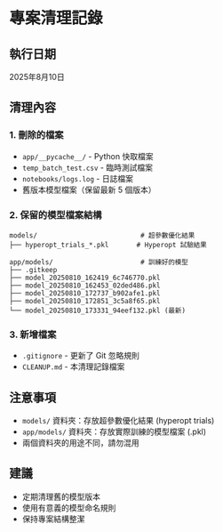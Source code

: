 # 專案清理記錄

## 執行日期
2025年8月10日

## 清理內容

### 1. 刪除的檔案
- `app/__pycache__/` - Python 快取檔案
- `temp_batch_test.csv` - 臨時測試檔案
- `notebooks/logs.log` - 日誌檔案
- 舊版本模型檔案（保留最新 5 個版本）

### 2. 保留的模型檔案結構
```
models/                          # 超參數優化結果
├── hyperopt_trials_*.pkl       # Hyperopt 試驗結果

app/models/                      # 訓練好的模型
├── .gitkeep
├── model_20250810_162419_6c746770.pkl
├── model_20250810_162453_02ded486.pkl
├── model_20250810_172737_b902afe1.pkl
├── model_20250810_172851_3c5a8f65.pkl
└── model_20250810_173331_94eef132.pkl (最新)
```

### 3. 新增檔案
- `.gitignore` - 更新了 Git 忽略規則
- `CLEANUP.md` - 本清理記錄檔案

## 注意事項
- `models/` 資料夾：存放超參數優化結果 (hyperopt trials)
- `app/models/` 資料夾：存放實際訓練的模型檔案 (.pkl)
- 兩個資料夾的用途不同，請勿混用

## 建議
- 定期清理舊的模型版本
- 使用有意義的模型命名規則
- 保持專案結構整潔
